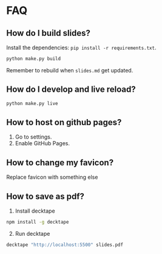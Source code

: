 # FAQ

## How do I build slides?

Install the dependencies: `pip install -r requirements.txt`.

```py
python make.py build
```

Remember to rebuild when `slides.md` get updated.

## How do I develop and live reload?

```py
python make.py live
```

## How to host on github pages?

1. Go to settings.
2. Enable GitHub Pages.

## How to change my favicon?

Replace favicon with something else

## How to save as pdf?

1. Install decktape

```bash
npm install -g decktape
```

2. Run decktape

```bash
decktape "http://localhost:5500" slides.pdf
```

